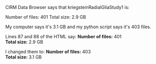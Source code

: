 CIRM Data Browser says that kriegsteinRadialGliaStudy1 is:

Number of files: 401
Total size: 2.9 GB

My computer says it's 3.1 GB and my python script says it's 403 files. 

Lines 87 and 88 of the HTML say:
<b>Number of files:</b> 401<br>
<b>Total size:</b> 2.9 GB<p>

I changed them to:
<b>Number of files:</b> 403<br>
<b>Total size:</b> 3.1 GB<p>
